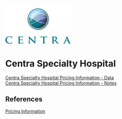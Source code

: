 # ![Centra Specialty Hospital](https://raw.githubusercontent.com/jalbertbowden/virginia-hospital-costs-open-data/master/img/centra-health-logo.png)  
# Centra Specialty Hospital  

[Centra Specialty Hospital Pricing Information - Data](https://github.com/jalbertbowden/virginia-hospital-costs-open-data/blob/master/data/centra-specialty-hospital/cms-price-trans-lgh-vbh-ltach-3-data.csv)  
[Centra Specialty Hospital Pricing Information - Notes](https://github.com/jalbertbowden/virginia-hospital-costs-open-data/blob/master/data/centra-specialty-hospital/cms-price-trans-lgh-vbh-ltach-3-notes.csv)  


## References

[Pricing Information](https://www.centrahealth.com/sites/default/files/copy_of_cms_price_trans_lgh_vbh_ltach_3.xlsx)
